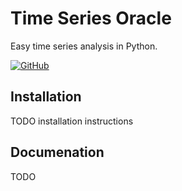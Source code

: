 # Time Series Oracle

Easy time series analysis in Python.

[![GitHub](https://img.shields.io/github/license/mashape/apistatus.svg)](https://github.com/sjmiller8182/DBMS_Proj/blob/master/LICENSE)

## Installation

TODO installation instructions

## Documenation

TODO
